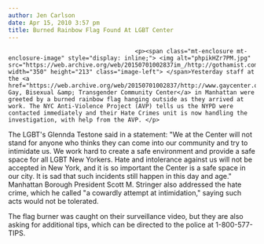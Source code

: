```yaml
---
author: Jen Carlson
date: Apr 15, 2010 3:57 pm
title: Burned Rainbow Flag Found At LGBT Center
---
```


	
										<p><span class="mt-enclosure mt-enclosure-image" style="display: inline;"> <img alt="phpikHZr7PM.jpg" src="https://web.archive.org/web/20150701002837im_/http://gothamist.com/attachments/arts_jen/phpikHZr7PM.jpg" width="350" height="213" class="image-left"> </span>Yesterday staff at the <a href="https://web.archive.org/web/20150701002837/http://www.gaycenter.org/">Lesbian, Gay, Bisexual &amp; Transgender Community Center</a> in Manhattan were greeted by a burned rainbow flag hanging outside as they arrived at work. The NYC Anti-Violence Project (AVP) tells us the NYPD were contacted immediately and their Hate Crimes unit is now handling the investigation, with help from the AVP. </p>

<p>The LGBT&apos;s Glennda Testone said in a statement: &quot;We at the Center will not stand for anyone who thinks they can come into our community and try to intimidate us. We work hard to create a safe environment and provide a safe space for all LGBT New Yorkers. Hate and intolerance against us will not be accepted in New York, and it is so important the Center is a safe space in our city. It is sad that such incidents still happen in this day and age.&quot; Manhattan Borough President Scott M. Stringer also addressed the hate crime, which he called &quot;a cowardly attempt at intimidation,&quot; saying such acts would not be tolerated.</p>

<p>The flag burner was caught on their surveillance video, but they are also asking for additional tips, which can be directed to the police at 1-800-577-TIPS.</p>					
										
									
				